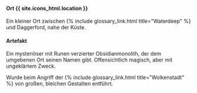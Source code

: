 ---
---
#### Ort  {{ site.icons_html.location }}

Ein kleiner Ort zwischen {% include glossary_link.html title="Waterdeep" %} und Daggerford, nahe der Küste.

#### Artefakt

Ein mysteriöser mit Runen verzierter Obsidianmonolith, der dem umgebenen Ort
seinen Namen gibt.  Offensichtlich magisch, aber mit ungeklärtem Zweck.

Wurde beim Angriff der {% include glossary_link.html title="Wolkenstadt" %} von großen, bleichen Gestalten entführt.
